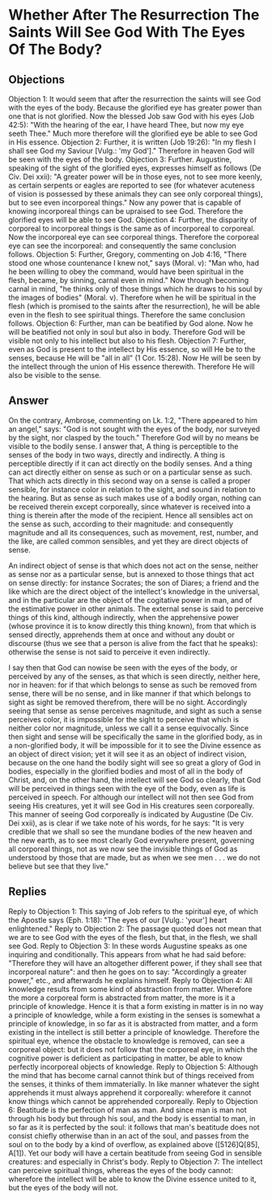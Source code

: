# Whether After The Resurrection The Saints Will See God With The Eyes Of The Body?
## Objections
Objection 1: It would seem that after the resurrection the saints will see God with the eyes of the body. Because the glorified eye has greater power than one that is not glorified. Now the blessed Job saw God with his eyes (Job 42:5): "With the hearing of the ear, I have heard Thee, but now my eye seeth Thee." Much more therefore will the glorified eye be able to see God in His essence.
Objection 2: Further, it is written (Job 19:26): "In my flesh I shall see God my Saviour [Vulg.: 'my God']." Therefore in heaven God will be seen with the eyes of the body.
Objection 3: Further. Augustine, speaking of the sight of the glorified eyes, expresses himself as follows (De Civ. Dei xxii): "A greater power will be in those eyes, not to see more keenly, as certain serpents or eagles are reported to see (for whatever acuteness of vision is possessed by these animals they can see only corporeal things), but to see even incorporeal things." Now any power that is capable of knowing incorporeal things can be upraised to see God. Therefore the glorified eyes will be able to see God.
Objection 4: Further, the disparity of corporeal to incorporeal things is the same as of incorporeal to corporeal. Now the incorporeal eye can see corporeal things. Therefore the corporeal eye can see the incorporeal: and consequently the same conclusion follows.
Objection 5: Further, Gregory, commenting on Job 4:16, "There stood one whose countenance I knew not," says (Moral. v): "Man who, had he been willing to obey the command, would have been spiritual in the flesh, became, by sinning, carnal even in mind." Now through becoming carnal in mind, "he thinks only of those things which he draws to his soul by the images of bodies" (Moral. v). Therefore when he will be spiritual in the flesh (which is promised to the saints after the resurrection), he will be able even in the flesh to see spiritual things. Therefore the same conclusion follows.
Objection 6: Further, man can be beatified by God alone. Now he will be beatified not only in soul but also in body. Therefore God will be visible not only to his intellect but also to his flesh.
Objection 7: Further, even as God is present to the intellect by His essence, so will He be to the senses, because He will be "all in all" (1 Cor. 15:28). Now He will be seen by the intellect through the union of His essence therewith. Therefore He will also be visible to the sense.
## Answer
On the contrary, Ambrose, commenting on Lk. 1:2, "There appeared to him an angel," says: "God is not sought with the eyes of the body, nor surveyed by the sight, nor clasped by the touch." Therefore God will by no means be visible to the bodily sense.
I answer that, A thing is perceptible to the senses of the body in two ways, directly and indirectly. A thing is perceptible directly if it can act directly on the bodily senses. And a thing can act directly either on sense as such or on a particular sense as such. That which acts directly in this second way on a sense is called a proper sensible, for instance color in relation to the sight, and sound in relation to the hearing. But as sense as such makes use of a bodily organ, nothing can be received therein except corporeally, since whatever is received into a thing is therein after the mode of the recipient. Hence all sensibles act on the sense as such, according to their magnitude: and consequently magnitude and all its consequences, such as movement, rest, number, and the like, are called common sensibles, and yet they are direct objects of sense.

An indirect object of sense is that which does not act on the sense, neither as sense nor as a particular sense, but is annexed to those things that act on sense directly: for instance Socrates; the son of Diares; a friend and the like which are the direct object of the intellect's knowledge in the universal, and in the particular are the object of the cogitative power in man, and of the estimative power in other animals. The external sense is said to perceive things of this kind, although indirectly, when the apprehensive power (whose province it is to know directly this thing known), from that which is sensed directly, apprehends them at once and without any doubt or discourse (thus we see that a person is alive from the fact that he speaks): otherwise the sense is not said to perceive it even indirectly.

I say then that God can nowise be seen with the eyes of the body, or perceived by any of the senses, as that which is seen directly, neither here, nor in heaven: for if that which belongs to sense as such be removed from sense, there will be no sense, and in like manner if that which belongs to sight as sight be removed therefrom, there will be no sight. Accordingly seeing that sense as sense perceives magnitude, and sight as such a sense perceives color, it is impossible for the sight to perceive that which is neither color nor magnitude, unless we call it a sense equivocally. Since then sight and sense will be specifically the same in the glorified body, as in a non-glorified body, it will be impossible for it to see the Divine essence as an object of direct vision; yet it will see it as an object of indirect vision, because on the one hand the bodily sight will see so great a glory of God in bodies, especially in the glorified bodies and most of all in the body of Christ, and, on the other hand, the intellect will see God so clearly, that God will be perceived in things seen with the eye of the body, even as life is perceived in speech. For although our intellect will not then see God from seeing His creatures, yet it will see God in His creatures seen corporeally. This manner of seeing God corporeally is indicated by Augustine (De Civ. Dei xxii), as is clear if we take note of his words, for he says: "It is very credible that we shall so see the mundane bodies of the new heaven and the new earth, as to see most clearly God everywhere present, governing all corporeal things, not as we now see the invisible things of God as understood by those that are made, but as when we see men . . . we do not believe but see that they live."
## Replies
Reply to Objection 1: This saying of Job refers to the spiritual eye, of which the Apostle says (Eph. 1:18): "The eyes of our [Vulg.: 'your'] heart enlightened."
Reply to Objection 2: The passage quoted does not mean that we are to see God with the eyes of the flesh, but that, in the flesh, we shall see God.
Reply to Objection 3: In these words Augustine speaks as one inquiring and conditionally. This appears from what he had said before: "Therefore they will have an altogether different power, if they shall see that incorporeal nature": and then he goes on to say: "Accordingly a greater power," etc., and afterwards he explains himself.
Reply to Objection 4: All knowledge results from some kind of abstraction from matter. Wherefore the more a corporeal form is abstracted from matter, the more is it a principle of knowledge. Hence it is that a form existing in matter is in no way a principle of knowledge, while a form existing in the senses is somewhat a principle of knowledge, in so far as it is abstracted from matter, and a form existing in the intellect is still better a principle of knowledge. Therefore the spiritual eye, whence the obstacle to knowledge is removed, can see a corporeal object: but it does not follow that the corporeal eye, in which the cognitive power is deficient as participating in matter, be able to know perfectly incorporeal objects of knowledge.
Reply to Objection 5: Although the mind that has become carnal cannot think but of things received from the senses, it thinks of them immaterially. In like manner whatever the sight apprehends it must always apprehend it corporeally: wherefore it cannot know things which cannot be apprehended corporeally.
Reply to Objection 6: Beatitude is the perfection of man as man. And since man is man not through his body but through his soul, and the body is essential to man, in so far as it is perfected by the soul: it follows that man's beatitude does not consist chiefly otherwise than in an act of the soul, and passes from the soul on to the body by a kind of overflow, as explained above ([5126]Q[85], A[1]). Yet our body will have a certain beatitude from seeing God in sensible creatures: and especially in Christ's body.
Reply to Objection 7: The intellect can perceive spiritual things, whereas the eyes of the body cannot: wherefore the intellect will be able to know the Divine essence united to it, but the eyes of the body will not.